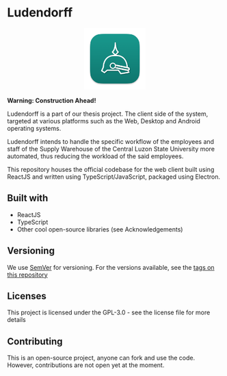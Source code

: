 # Ludendorff

<p align="center">
	<img width="144" height="144" src="art/icon.png"/>
</p>

**Warning: Construction Ahead!**

Ludendorff is a part of our thesis project. The client side of the system, targeted at various platforms such as the Web, Desktop and Android operating systems. 

Ludendorff intends to handle the specific workflow of the employees and staff of the Supply Warehouse of the Central Luzon State University more automated, thus reducing the workload of the said employees.

This repository houses the official codebase for the web client built using ReactJS and written using TypeScript/JavaScript, packaged using Electron.

## Built with

* ReactJS
* TypeScript
* Other cool open-source libraries (see Acknowledgements)

## Versioning

We use [SemVer](http://www.semver.org) for versioning. For the versions available, see the [tags on this repository](https://github.com/icabetong/keeper-js/tags)

## Licenses

This project is licensed under the GPL-3.0 - see the license file for more details

## Contributing

This is an open-source project, anyone can fork and use the code. However, contributions are not open yet at the moment.
